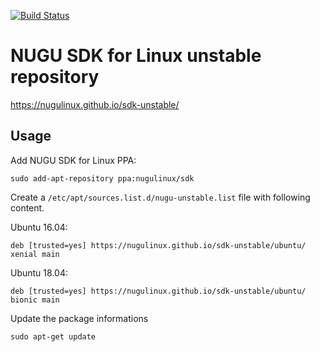 [![Build Status](https://travis-ci.org/nugulinux/sdk-unstable.svg?branch=master)](https://travis-ci.org/nugulinux/sdk-unstable)

# NUGU SDK for Linux unstable repository

<https://nugulinux.github.io/sdk-unstable/>

## Usage

Add NUGU SDK for Linux PPA:

    sudo add-apt-repository ppa:nugulinux/sdk

Create a `/etc/apt/sources.list.d/nugu-unstable.list` file with following content.

Ubuntu 16.04:

    deb [trusted=yes] https://nugulinux.github.io/sdk-unstable/ubuntu/ xenial main

Ubuntu 18.04:

    deb [trusted=yes] https://nugulinux.github.io/sdk-unstable/ubuntu/ bionic main

Update the package informations

    sudo apt-get update
